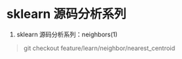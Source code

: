 # **sklearn 源码分析系列**

1. sklearn 源码分析系列：neighbors(1)

>git checkout feature/learn/neighbor/nearest_centroid
